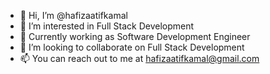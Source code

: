 - 👋 Hi, I’m @hafizaatifkamal
- 👀 I’m interested in Full Stack Development
- 🌱 Currently working as Software Development Engineer
- 💞️ I’m looking to collaborate on Full Stack Development
- 📫 You can reach out to me at hafizaatifkamal@gmail.com

<!---
hafizaatifkamal/hafizaatifkamal is a ✨ special ✨ repository because its `README.md` (this file) appears on your GitHub profile.
You can click the Preview link to take a look at your changes.
--->
